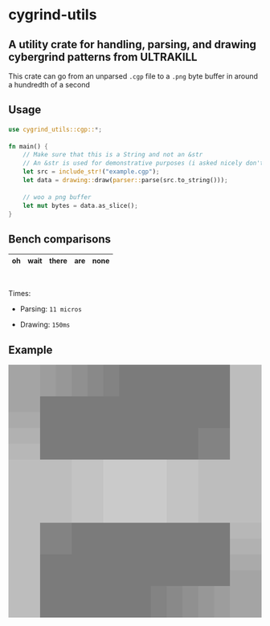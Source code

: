 # cygrind-utils

## A utility crate for handling, parsing, and drawing cybergrind patterns from ULTRAKILL

This crate can go from an unparsed `.cgp` file to a `.png` byte buffer in around a hundredth of a second

## Usage

```rs
use cygrind_utils::cgp::*;

fn main() {
    // Make sure that this is a String and not an &str 
    // An &str is used for demonstrative purposes (i asked nicely don't worry)
    let src = include_str!("example.cgp");
    let data = drawing::draw(parser::parse(src.to_string()));

    // woo a png buffer
    let mut bytes = data.as_slice(); 
}
```

## Bench comparisons

|oh|wait|there|are|none|
|---|---|-----|---|----|

<br>

Times:

- Parsing: `11 micros`

- Drawing: `150ms`

## Example

![Example](example.png)
